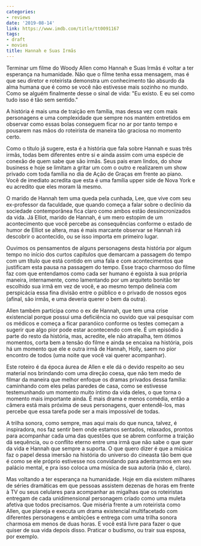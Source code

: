 ```yaml
---
categories:
- reviews
date: '2019-08-14'
link: https://www.imdb.com/title/tt0091167
tags:
- draft
- movies
title: Hannah e Suas Irmãs
---
```


Terminar um filme do Woody Allen como Hannah e Suas Irmãs é voltar a ter esperança na humanidade. Não que o filme tenha essa mensagem, mas é que seu diretor e roteirista demonstra um conhecimento tão absurdo da alma humana que é como se você não estivesse mais sozinho no mundo. Como se alguém finalmente desse o sinal de vida: "Eu existo. E eu sei como tudo isso é tão sem sentido."

A história é mais uma de traição em família, mas dessa vez com mais personagens e uma complexidade que sempre nos mantém entretidos em observar como essas bolas conseguem ficar no ar por tanto tempo e pousarem nas mãos do roteirista de maneira tão graciosa no momento certo.

Como o título já sugere, esta é a história que fala sobre Hannah e suas três irmãs, todas bem diferentes entre si e ainda assim com uma espécie de conexão de quem sabe que são irmãs. Seus pais eram lindos, do show business e hoje se limitam a gritar um com o outro e realizarem um show privado com toda família no dia de Ação de Graças em frente ao piano. Você de imediato acredita que esta é uma família upper side de Nova York e eu acredito que eles moram lá mesmo.

O marido de Hannah tem uma queda pela cunhada, Lee, que vive com seu ex-professor da faculdade, que quando começa a falar sobre o declínio da sociedade contemporânea fica claro como ambos estão dessincronizados da vida. Já Elliot, marido de Hannah, é um mero estopim de um acontecimento que você percebe as consequências conforme o estado de humor de Elliot se altera, mas é mais marcante observar se Hannah irá descobrir o acontecido, ou se isso importa em primeiro lugar.

Ouvimos os pensamentos de alguns personagens desta história por algum tempo no início dos curtos capítulos que demarcam a passagem do tempo com um título que está contido em uma fala e com acontecimentos que justificam esta pausa na passagem do tempo. Esse traço charmoso do filme faz com que entendamos como cada ser humano é egoísta à sua própria maneira, internamente, como lamentando por um arquiteto bonitão ter escolhido sua irmã em vez de você, e ao mesmo tempo delineia com perspicácia essa fina divisão entre o público e o privado de nossos egos (afinal, são irmãs, e uma deveria querer o bem da outra).

Allen também participa como o ex de Hannah, que tem uma crise existencial porque possui uma deficiência no ouvido que vai pesquisar com os médicos e começa a ficar paranóico conforme os testes começam a sugerir que algo pior pode estar acontecendo com ele. É um episódio à parte do resto da história, mas, acredite, ele não atrapalha, tem ótimos momentos, corta bem a tensão do filme e ainda se encaixa na história, pois há um momento que ele e outra irmã de Hannah, Holly, saem no pior encontro de todos (uma noite que você vai querer acompanhar).

Este roteiro é da época áurea de Allen e ele dá o devido respeito ao seu material nos brindando com uma direção coesa, que não tem medo de filmar da maneira que melhor enfoque os dramas privados dessa família: caminhando com eles pelas paredes de casa, como se estivesse testemunhando um momento muito íntimo da vida deles, o que torna o momento mais importante ainda. É mais drama e menos comédia, então a câmera está mais próxima de seus personagens, quer entendê-los, mas percebe que essa tarefa pode ser a mais impossível de todas.

A trilha sonora, como sempre, mas aqui mais do que nunca, talvez, é inspiradora, nos faz sentir bem onde estamos sentados, relaxados, prontos para acompanhar cada uma das questões que se abrem conforme a traição dá sequência, ou o conflito eterno entre uma irmã que não sabe o que quer da vida e Hannah que sempre a suporta. O que quero dizer é que a música faz o papel dessa imersão na história do universo do cineasta tão bem que é como se ele próprio estivesse nos convidando para adentrarmos em seu palácio mental, e pra isso coloca uma música de sua autoria (não é, claro).

Mas voltando a ter esperança na humanidade. Hoje em dia existem milhares de séries dramáticas em que pessoas assistem dezenas de horas em frente à TV ou seus celulares para acompanhar as migalhas que os roteiristas entregam de cada unidimensional personagem criado como uma muleta afetiva que todos precisamos. Que miséria frente a um roteirista como Allen, que planeja e executa um drama existencial multifacetado com diferentes personagens e ambições e entrega com uma trilha sonora charmosa em menos de duas horas. E você está livre para fazer o que quiser de sua vida depois disso. Praticar o budismo, ou trair sua esposa, por exemplo.